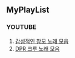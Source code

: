 ## MyPlayList
### YOUTUBE
1. [감성적인 창모 노래 모음](https://www.youtube.com/watch?v=rYWrPm4ZN8o)
2. [DPR 크루 노래 모음](https://www.youtube.com/watch?v=i3Of5SKRN28)
